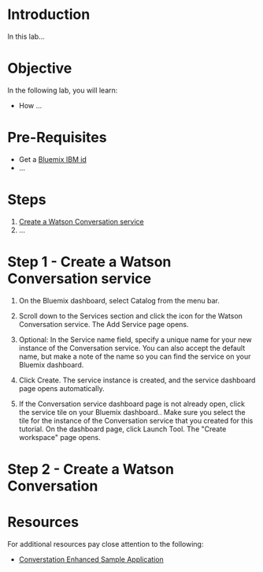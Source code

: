 # Introduction

In this lab...


# Objective

In the following lab, you will learn:

+ How ...


# Pre-Requisites

+ Get a [Bluemix IBM id](https://bluemix.net)
+ ...


# Steps

1. [Create a Watson Conversation service](#step-1---create-a-watson-conversation-service)
2. ...

# Step 1 - Create a Watson Conversation service

1. On the Bluemix dashboard, select Catalog from the menu bar.

1. Scroll down to the Services section and click the icon for the Watson Conversation service. The Add Service page opens.

1. Optional: In the Service name field, specify a unique name for your new instance of the Conversation service. You can also accept the default name, but make a note of the name so you can find the service on your Bluemix dashboard.

1. Click Create. The service instance is created, and the service dashboard page opens automatically.

1. If the Conversation service dashboard page is not already open, click the service tile on your Bluemix dashboard.. Make sure you select the tile for the instance of the Conversation service that you created for this tutorial.
On the dashboard page, click Launch Tool. The "Create workspace" page opens.


# Step 2 - Create a Watson Conversation



# Resources

For additional resources pay close attention to the following:

- [Converstation Enhanced Sample Application](https://github.com/watson-developer-cloud/conversation-enhanced)

